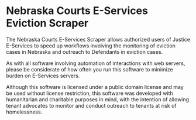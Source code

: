 # Nebraska Courts E-Services Eviction Scraper

The Nebraska Courts E-Services Scraper allows authorized users of Justice E-Services to speed up workflows involving the monitoring of eviction cases in Nebraska and outreach to Defendants in eviction cases. 

As with all software involving automation of interactions with web servers, please be considerate of how often you run this software to minimize burden on E-Services servers.

Although this software is licensed under a public domain license and may be used without license restriction, this software was developed with humanitarian and charitable purposes in mind, with the intention of allowing tenant advocates to monitor and conduct outreach to tenants at risk of homelessness. 
